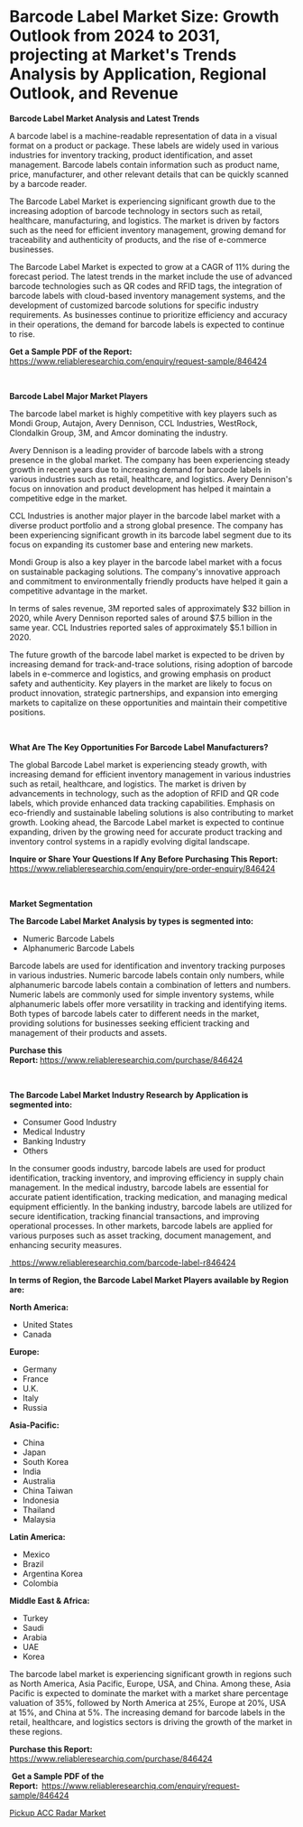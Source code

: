 <p><h1>Barcode Label Market Size: Growth Outlook from 2024 to 2031, projecting at Market's Trends Analysis by Application, Regional Outlook, and Revenue</h1></p><p><strong>Barcode Label Market Analysis and Latest Trends</strong></p>
<p><p>A barcode label is a machine-readable representation of data in a visual format on a product or package. These labels are widely used in various industries for inventory tracking, product identification, and asset management. Barcode labels contain information such as product name, price, manufacturer, and other relevant details that can be quickly scanned by a barcode reader.</p><p>The Barcode Label Market is experiencing significant growth due to the increasing adoption of barcode technology in sectors such as retail, healthcare, manufacturing, and logistics. The market is driven by factors such as the need for efficient inventory management, growing demand for traceability and authenticity of products, and the rise of e-commerce businesses. </p><p>The Barcode Label Market is expected to grow at a CAGR of 11% during the forecast period. The latest trends in the market include the use of advanced barcode technologies such as QR codes and RFID tags, the integration of barcode labels with cloud-based inventory management systems, and the development of customized barcode solutions for specific industry requirements. As businesses continue to prioritize efficiency and accuracy in their operations, the demand for barcode labels is expected to continue to rise.</p></p>
<p><strong>Get a Sample PDF of the Report:&nbsp;</strong> <a href="https://www.reliableresearchiq.com/enquiry/request-sample/846424">https://www.reliableresearchiq.com/enquiry/request-sample/846424</a></p>
<p>&nbsp;</p>
<p><strong>Barcode Label Major Market Players</strong></p>
<p><p>The barcode label market is highly competitive with key players such as Mondi Group, Autajon, Avery Dennison, CCL Industries, WestRock, Clondalkin Group, 3M, and Amcor dominating the industry. </p><p>Avery Dennison is a leading provider of barcode labels with a strong presence in the global market. The company has been experiencing steady growth in recent years due to increasing demand for barcode labels in various industries such as retail, healthcare, and logistics. Avery Dennison's focus on innovation and product development has helped it maintain a competitive edge in the market.</p><p>CCL Industries is another major player in the barcode label market with a diverse product portfolio and a strong global presence. The company has been experiencing significant growth in its barcode label segment due to its focus on expanding its customer base and entering new markets.</p><p>Mondi Group is also a key player in the barcode label market with a focus on sustainable packaging solutions. The company's innovative approach and commitment to environmentally friendly products have helped it gain a competitive advantage in the market.</p><p>In terms of sales revenue, 3M reported sales of approximately $32 billion in 2020, while Avery Dennison reported sales of around $7.5 billion in the same year. CCL Industries reported sales of approximately $5.1 billion in 2020.</p><p>The future growth of the barcode label market is expected to be driven by increasing demand for track-and-trace solutions, rising adoption of barcode labels in e-commerce and logistics, and growing emphasis on product safety and authenticity. Key players in the market are likely to focus on product innovation, strategic partnerships, and expansion into emerging markets to capitalize on these opportunities and maintain their competitive positions.</p></p>
<p>&nbsp;</p>
<p><strong>What Are The Key Opportunities For Barcode Label Manufacturers?</strong></p>
<p><p>The global Barcode Label market is experiencing steady growth, with increasing demand for efficient inventory management in various industries such as retail, healthcare, and logistics. The market is driven by advancements in technology, such as the adoption of RFID and QR code labels, which provide enhanced data tracking capabilities. Emphasis on eco-friendly and sustainable labeling solutions is also contributing to market growth. Looking ahead, the Barcode Label market is expected to continue expanding, driven by the growing need for accurate product tracking and inventory control systems in a rapidly evolving digital landscape.</p></p>
<p><strong>Inquire or Share Your Questions If Any Before Purchasing This Report:</strong> <a href="https://www.reliableresearchiq.com/enquiry/pre-order-enquiry/846424">https://www.reliableresearchiq.com/enquiry/pre-order-enquiry/846424</a></p>
<p>&nbsp;</p>
<p><strong>Market Segmentation</strong></p>
<p><strong>The Barcode Label Market Analysis by types is segmented into:</strong></p>
<p><ul><li>Numeric Barcode Labels</li><li>Alphanumeric Barcode Labels</li></ul></p>
<p><p>Barcode labels are used for identification and inventory tracking purposes in various industries. Numeric barcode labels contain only numbers, while alphanumeric barcode labels contain a combination of letters and numbers. Numeric labels are commonly used for simple inventory systems, while alphanumeric labels offer more versatility in tracking and identifying items. Both types of barcode labels cater to different needs in the market, providing solutions for businesses seeking efficient tracking and management of their products and assets.</p></p>
<p><strong>Purchase this Report:&nbsp;</strong><a href="https://www.reliableresearchiq.com/purchase/846424">https://www.reliableresearchiq.com/purchase/846424</a></p>
<p>&nbsp;</p>
<p><strong>The Barcode Label Market Industry Research by Application is segmented into:</strong></p>
<p><ul><li>Consumer Good Industry</li><li>Medical Industry</li><li>Banking Industry</li><li>Others</li></ul></p>
<p><p>In the consumer goods industry, barcode labels are used for product identification, tracking inventory, and improving efficiency in supply chain management. In the medical industry, barcode labels are essential for accurate patient identification, tracking medication, and managing medical equipment efficiently. In the banking industry, barcode labels are utilized for secure identification, tracking financial transactions, and improving operational processes. In other markets, barcode labels are applied for various purposes such as asset tracking, document management, and enhancing security measures.</p></p>
<p><a href="https://www.reliableresearchiq.com/barcode-label-r846424">&nbsp;https://www.reliableresearchiq.com/barcode-label-r846424</a></p>
<p><strong>In terms of Region, the Barcode Label Market Players available by Region are:</strong></p>
<p>
    <p> <strong> North America: </strong>
        <ul>
            <li>United States</li>
            <li>Canada</li>
        </ul>
        </p> 
    <p> <strong> Europe: </strong>
        <ul>
            <li>Germany</li>
            <li>France</li>
            <li>U.K.</li>
            <li>Italy</li>
            <li>Russia</li>
        </ul>
        </p> 
    <p> <strong> Asia-Pacific: </strong>
        <ul>
            <li>China</li>
            <li>Japan</li>
            <li>South Korea</li>
            <li>India</li>
            <li>Australia</li>
            <li>China Taiwan</li>
            <li>Indonesia</li>
            <li>Thailand</li>
            <li>Malaysia</li>
        </ul>
        </p> 
    <p> <strong> Latin America: </strong>
        <ul>
            <li>Mexico</li>
            <li>Brazil</li>
            <li>Argentina Korea</li>
            <li>Colombia</li>
        </ul>
        </p> 
    <p> <strong> Middle East & Africa: </strong>
        <ul>
            <li>Turkey</li>
            <li>Saudi</li>
            <li>Arabia</li>
            <li>UAE</li>
            <li>Korea</li>
        </ul>
    </p>
    </p>
<p><p>The barcode label market is experiencing significant growth in regions such as North America, Asia Pacific, Europe, USA, and China. Among these, Asia Pacific is expected to dominate the market with a market share percentage valuation of 35%, followed by North America at 25%, Europe at 20%, USA at 15%, and China at 5%. The increasing demand for barcode labels in the retail, healthcare, and logistics sectors is driving the growth of the market in these regions.</p></p>
<p><strong>Purchase this Report: </strong><a href="https://www.reliableresearchiq.com/purchase/846424">https://www.reliableresearchiq.com/purchase/846424</a></p>
<p>&nbsp;<strong>Get a Sample PDF of the Report:&nbsp;&nbsp;</strong><a href="https://www.reliableresearchiq.com/enquiry/request-sample/846424">https://www.reliableresearchiq.com/enquiry/request-sample/846424</a></p>
<p><strong></strong></p>
<p><p><a href="https://github.com/dx0328/Market-Research-Report-List-3/blob/main/pickup-acc-radar-market.md">Pickup ACC Radar Market</a></p></p>